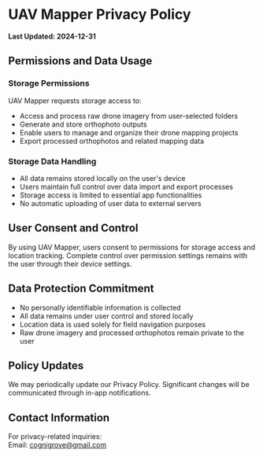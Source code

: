 # UAV Mapper Privacy Policy

**Last Updated: 2024-12-31**

## Permissions and Data Usage

### Storage Permissions
UAV Mapper requests storage access to:
* Access and process raw drone imagery from user-selected folders
* Generate and store orthophoto outputs
* Enable users to manage and organize their drone mapping projects
* Export processed orthophotos and related mapping data

### Storage Data Handling
* All data remains stored locally on the user's device
* Users maintain full control over data import and export processes
* Storage access is limited to essential app functionalities
* No automatic uploading of user data to external servers

## User Consent and Control

By using UAV Mapper, users consent to permissions for storage access and location tracking. Complete control over permission settings remains with the user through their device settings.

## Data Protection Commitment

* No personally identifiable information is collected
* All data remains under user control and stored locally
* Location data is used solely for field navigation purposes
* Raw drone imagery and processed orthophotos remain private to the user

## Policy Updates

We may periodically update our Privacy Policy. Significant changes will be communicated through in-app notifications.

## Contact Information

For privacy-related inquiries:  
Email: cognigrove@gmail.com
